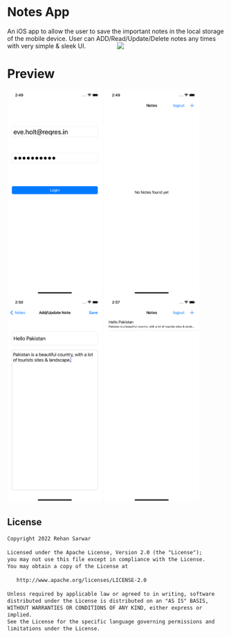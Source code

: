 # Notes App

An iOS app to allow the user to save the important notes in the local storage of the mobile device. User can ADD/Read/Update/Delete notes any times with very simple & sleek UI.
<img align="right"  src="/demo.gif" width="250"/>



# Preview

<img   src="/1.png" width="220"/>   <img   src="/2.png" width="220"/>   <img  src="/3.png" width="220"/> <img  src="/4.png" width="220"/>


License
--------

    Copyright 2022 Rehan Sarwar

    Licensed under the Apache License, Version 2.0 (the "License");
    you may not use this file except in compliance with the License.
    You may obtain a copy of the License at

       http://www.apache.org/licenses/LICENSE-2.0

    Unless required by applicable law or agreed to in writing, software
    distributed under the License is distributed on an "AS IS" BASIS,
    WITHOUT WARRANTIES OR CONDITIONS OF ANY KIND, either express or implied.
    See the License for the specific language governing permissions and
    limitations under the License.
